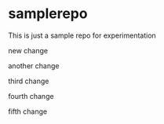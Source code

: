 # samplerepo
This is just a sample repo for experimentation

new change

another change

third change

fourth change

fifth change
